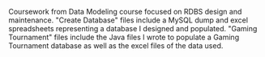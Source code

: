 Coursework from Data Modeling course focused on RDBS design and maintenance. "Create Database" files include a MySQL dump and excel spreadsheets representing a database I designed and populated. "Gaming Tournament" files include the Java files I wrote to populate a Gaming Tournament database as well as the excel files of the data used.
